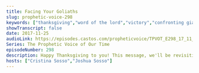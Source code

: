 ```yaml
---
title: Facing Your Goliaths
slug: prophetic-voice-298
keywords: ["thanksgiving","word of the lord","victory","confronting giants","strongholds"]
showTranscript: false
date: 2017-11-25
audioLink: https://episodes.castos.com/propheticvoice/TPVOT_E298_17_11_25-26_Facing_Your_Goliaths.mp3
Series: The Prophetic Voice of Our Time
episodeNumber: 298
description: Happy Thanksgiving to you! This message, we'll be revisiting a teaching from Pastor Cris about confronting the "Goliaths" in our life. When the entire nation of Israel fearfully focussed on Goliath, David fearlessly focussed on God and what God had revealed to him, quickly defeating the giant and saving the nation.
hosts: ["Cristina Sosso","Joshua Sosso"]
---
```

